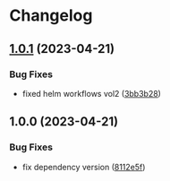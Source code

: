 # Changelog

## [1.0.1](https://github.com/gvizdpetertest/template-test/compare/v1.0.0...v1.0.1) (2023-04-21)


### Bug Fixes

* fixed helm workflows vol2 ([3bb3b28](https://github.com/gvizdpetertest/template-test/commit/3bb3b283b37bef14fe66e7095bb62d7037b63ba6))

## 1.0.0 (2023-04-21)


### Bug Fixes

* fix dependency version ([8112e5f](https://github.com/gvizdpetertest/template-test/commit/8112e5f9ceb518cb590a720644c4b023942d5954))
